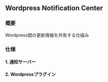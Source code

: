 ## Wordpress Notification Center

### 概要

Wordpress間の更新情報を共有する仕組み

### 仕様

#### 1. 通知サーバー



#### 2. Wordpressプラグイン
